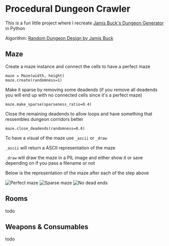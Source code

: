 # Procedural Dungeon Crawler

This is a fun little project where I recreate [Jamis Buck's Dungeon Generator](https://www.myth-weavers.com/generate_dungeon.php) in Python

Algorithm: [Random Dungeon Design by Jamis Buck](http://www.brainycode.com/downloads/RandomDungeonGenerator.pdf)

## Maze

Create a maze instance and connect the cells to have a perfect maze

```
maze = Maze(width, height)
maze.create(randomness=1)
```

Make it sparse by removing some deadends (if you remove all deadends you will end up with no connected cells since it's a perfect maze)
```
maze.make_sparse(sparseness_ratio=0.4)
```

Close the remaining deadends to allow loops and have something that ressembles dungeon corridors better

```
maze.close_deadends(randomness=0.4)
```

To have a visual of the maze use `_ascii` or `_draw`

`_ascii` will return a ASCII representation of the maze

`_draw` will draw the maze in a PIL image and either show it or save depending on if you pass a filename or not

Below is the representation of the maze after each of the step above

![Perfect maze]('1.basic.png')
![Sparse maze]('2.sparse.png')
![No dead ends]('3.closed.png')


## Rooms

todo


## Weapons & Consumables

todo
